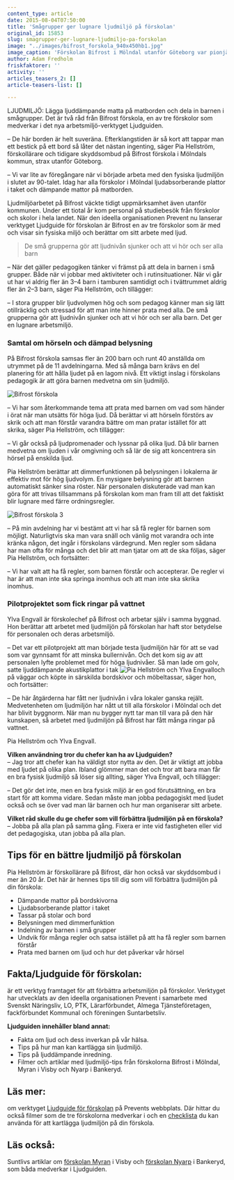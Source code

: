 ```yaml
---
content_type: article
date: 2015-08-04T07:50:00
title: 'Smågrupper ger lugnare ljudmiljö på förskolan'
original_id: 15853
slug: smagrupper-ger-lugnare-ljudmiljo-pa-forskolan
image: "../images/bifrost_forskola_940x450hb1.jpg"
image_caption: 'Förskolan Bifrost i Mölndal utanför Göteborg var pionjärer när de började sitt arbete med ljudmiljön på 90-talet. Idag har alla kommunens förskolor fått mjuka bordsskivor och ljudabsorberande takplattor.'
author: Adam Fredholm
friskfaktorer: ''
activity: ''
articles_teasers_2: []
article-teasers-list: []

---
```


LJUDMILJÖ: Lägga ljuddämpande matta på matborden och dela in barnen i smågrupper. Det är två råd från Bifrost förskola, en av tre förskolor som medverkar i det nya arbetsmiljö-verktyget Ljudguiden.

– De här borden är helt suveräna. Efterklangstiden är så kort att tappar man ett bestick på ett bord så låter det nästan ingenting, säger Pia Hellström, förskollärare och tidigare skyddsombud på Bifrost förskola i Mölndals kommun, strax utanför Göteborg.

– Vi var lite av föregångare när vi började arbeta med den fysiska ljudmiljön i slutet av 90-talet. Idag har alla förskolor i Mölndal ljudabsorberande plattor i taket och dämpande mattor på matborden.

Ljudmiljöarbetet på Bifrost väckte tidigt uppmärksamhet även utanför kommunen. Under ett tiotal år kom personal på studiebesök från förskolor och skolor i hela landet. När den ideella organisationen Prevent nu lanserar verktyget Ljudguide för förskolan är Bifrost en av tre förskolor som är med och visar sin fysiska miljö och berättar om sitt arbete med ljud.

> De små grupperna gör att ljudnivån sjunker och att vi hör och ser alla barn

– När det gäller pedagogiken tänker vi främst på att dela in barnen i små grupper. Både när vi jobbar med aktiviteter och i rutinsituationer. När vi går ut har vi aldrig fler än 3–4 barn i tamburen samtidigt och i tvättrummet aldrig fler än 2–3 barn, säger Pia Hellström, och tillägger:

– I stora grupper blir ljudvolymen hög och som pedagog känner man sig lätt otillräcklig och stressad för att man inte hinner prata med alla. De små grupperna gör att ljudnivån sjunker och att vi hör och ser alla barn. Det ger en lugnare arbetsmiljö.

### Samtal om hörseln och dämpad belysning

På Bifrost förskola samsas fler än 200 barn och runt 40 anställda om utrymmet på de 11 avdelningarna. Med så många barn krävs en del planering för att hålla ljudet på en lagom nivå. Ett viktigt inslag i förskolans pedagogik är att göra barnen medvetna om sin ljudmiljö.

![Bifrost förskola](https://www.suntarbetsliv.se/wp-content/uploads/2015/08/bifrost_forskola_600x250ab-1.jpg "Bifrost förskola")

– Vi har som återkommande tema att prata med barnen om vad som händer i örat när man utsätts för höga ljud. Då berättar vi att hörseln förstörs av skrik och att man förstår varandra bättre om man pratar istället för att skrika, säger Pia Hellström, och tillägger:

– Vi går också på ljudpromenader och lyssnar på olika ljud. Då blir barnen medvetna om ljuden i vår omgivning och så lär de sig att koncentrera sin hörsel på enskilda ljud.

Pia Hellström berättar att dimmerfunktionen på belysningen i lokalerna är effektiv mot för hög ljudvolym. En mysigare belysning gör att barnen automatiskt sänker sina röster. När personalen diskuterade vad man kan göra för att trivas tillsammans på förskolan kom man fram till att det faktiskt blir lugnare med färre ordningsregler.

![Bifrost förskola 3](https://www.suntarbetsliv.se/wp-content/uploads/2015/08/bifrost_forskola_600x250ab3-1.jpg "Bifrost förskola 3")

– På min avdelning har vi bestämt att vi har så få regler för barnen som möjligt. Naturligtvis ska man vara snäll och vänlig mot varandra och inte kränka någon, det ingår i förskolans värdegrund. Men regler som sådana har man ofta för många och det blir att man tjatar om att de ska följas, säger Pia Hellström, och fortsätter:

– Vi har valt att ha få regler, som barnen förstår och accepterar. De regler vi har är att man inte ska springa inomhus och att man inte ska skrika inomhus.

### Pilotprojektet som fick ringar på vattnet

Ylva Engvall är förskolechef på Bifrost och arbetar själv i samma byggnad. Hon berättar att arbetet med ljudmiljön på förskolan har haft stor betydelse för personalen och deras arbetsmiljö.

– Det var ett pilotprojekt att man började testa ljudmiljön här för att se vad som var gynnsamt för att minska bullernivån. Och det kom sig av att personalen lyfte problemet med för höga ljudnivåer. Så man lade om golv, satte ljuddämpande akustikplattor i tak ![Pia Hellström och Ylva Engvall](https://www.suntarbetsliv.se/wp-content/uploads/2015/08/pia_hellstrom_ylva_engvall_310x210-1.jpg "Pia Hellström och Ylva Engvall")och på väggar och köpte in särskilda bordskivor och möbeltassar, säger hon, och fortsätter:

– De här åtgärderna har fått ner ljudnivån i våra lokaler ganska rejält. Medvetenheten om ljudmiljön har nått ut till alla förskolor i Mölndal och det har blivit byggnorm. När man nu bygger nytt tar man till vara på den här kunskapen, så arbetet med ljudmiljön på Bifrost har fått många ringar på vattnet.

Pia Hellström och Ylva Engvall.

**Vilken användning tror du chefer kan ha av Ljudguiden?**  
– Jag tror att chefer kan ha väldigt stor nytta av den. Det är viktigt att jobba med ljudet på olika plan. Ibland glömmer man det och tror att bara man får en bra fysisk ljudmiljö så löser sig allting, säger Ylva Engvall, och tillägger:

– Det gör det inte, men en bra fysisk miljö är en god förutsättning, en bra start för att komma vidare. Sedan måste man jobba pedagogiskt med ljudet också och se över vad man lär barnen och hur man organiserar sitt arbete.

**Vilket råd skulle du ge chefer som vill förbättra ljudmiljön på en förskola?**  
– Jobba på alla plan på samma gång. Fixera er inte vid fastigheten eller vid det pedagogiska, utan jobba på alla plan.

Tips för en bättre ljudmiljö på förskolan
-----------------------------------------

Pia Hellström är förskollärare på Bifrost, där hon också var skyddsombud i mer än 20 år. Det här är hennes tips till dig som vill förbättra ljudmiljön på din förskola:

*   Dämpande mattor på bordskivorna
*   Ljudabsorberande plattor i taket
*   Tassar på stolar och bord
*   Belysningen med dimmerfunktion
*   Indelning av barnen i små grupper
*   Undvik för många regler och satsa istället på att ha få regler som barnen förstår
*   Prata med barnen om ljud och hur det påverkar vår hörsel

Fakta/Ljudguide för förskolan:
------------------------------

är ett verktyg framtaget för att förbättra arbetsmiljön på förskolor. Verktyget har utvecklats av den ideella organisationen Prevent i samarbete med Svenskt Näringsliv, LO, PTK, Lärarförbundet, Almega Tjänsteföretagen, fackförbundet Kommunal och föreningen Suntarbetsliv.

**Ljudguiden innehåller bland annat:**

*   Fakta om ljud och dess inverkan på vår hälsa.
*   Tips på hur man kan kartlägga sin ljudmiljö.
*   Tips på ljuddämpande inredning.
*   Filmer och artiklar med ljudmiljö-tips från förskolorna Bifrost i Mölndal, Myran i Visby och Nyarp i Bankeryd.

Läs mer:
--------

om verktyget [Ljudguide för förskolan](http://www.prevent.se/ljudguideforskolan "Ljudguiden") på Prevents webbplats. Där hittar du också filmer som de tre förskolorna medverkar i och en [checklista](http://www.prevent.se/ljudguideforskolan/ansvarkom-igang/checklista-for-ljudmiljon/ "Ljudguiden checklista") du kan använda för att kartlägga ljudmiljön på din förskola.

Läs också:
----------

Suntlivs artiklar om [förskolan Myran](https://www.suntarbetsliv.se/artiklar/friska-lokaler/lagre-ljudniva-ger-battre-halsa-pa-forskolan/ "Förskolan Myran") i Visby och [förskolan Nyarp](https://www.suntarbetsliv.se/artiklar/friska-lokaler/kreativt-tankande-sanker-ljudnivan-pa-forskola/ "Nyarp") i Bankeryd, som båda medverkar i Ljudguiden.

